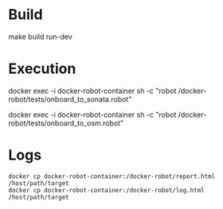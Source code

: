 # Build

make build run-dev

# Execution

docker exec -i docker-robot-container sh -c "robot /docker-robot/tests/onboard_to_sonata.robot"

docker exec -i docker-robot-container sh -c "robot /docker-robot/tests/onboard_to_osm.robot"

# Logs


```
docker cp docker-robot-container:/docker-robot/report.html /host/path/target
docker cp docker-robot-container:/docker-robot/log.html /host/path/target
```

